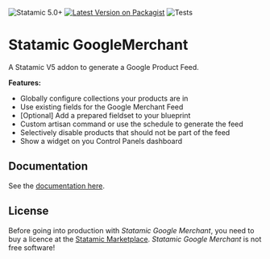 ![Statamic 5.0+](https://img.shields.io/badge/Statamic-3.1+-FF269E?style=for-the-badge&link=https://statamic.com)
[![Latest Version on Packagist](https://img.shields.io/packagist/v/codedge/statamic-google-merchant?style=for-the-badge)](https://packagist.org/packages/codedge/statamic-google-merchant)
![Tests](https://github.com/codedge/statamic-google-merchant/workflows/Tests/badge.svg)

# Statamic GoogleMerchant

A Statamic V5 addon to generate a Google Product Feed.

**Features:**

-   Globally configure collections your products are in
-   Use existing fields for the Google Merchant Feed
-   [Optional] Add a prepared fieldset to your blueprint
-   Custom artisan command or use the schedule to generate the feed
-   Selectively disable products that should not be part of the feed
-   Show a widget on you Control Panels dashboard

## Documentation

See the [documentation here](https://github.com/codedge/statamic-google-merchant/blob/main/DOCUMENTATION.md).

## License

Before going into production with _Statamic Google Merchant_, you need to buy a licence at the [Statamic Marketplace](https://statamic.com/addons/codedge/google-merchant-feed).
_Statamic Google Merchant_ is not free software!
